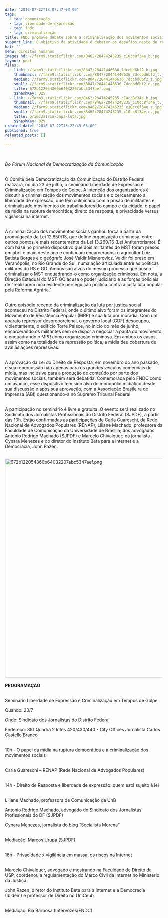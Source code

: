 ```yaml
---
date: "2016-07-22T13:07:47-03:00"
tags:
  - tag: comunicação
  - tag: liberdade-de-expressão
  - tag: fndc
  - tag: criminalização
title: FNDC promove debate sobre a criminalização dos movimentos sociais em Brasília
support_line: O objetivo da atividade é debater os desafios neste de ruptura democrática e capacitar a militância para enfrentá-los de maneira articulada
hat: ""
menu: direitos humanos
images_hd: //farm9.staticflickr.com/8462/28474245235_c10cc8f34e_b.jpg
layout: post
files:
  - link: //farm9.staticflickr.com/8847/28441446636_7dccbd6bf2_b.jpg
    thumbnail: //farm9.staticflickr.com/8847/28441446636_7dccbd6bf2_t.jpg
    medium: //farm9.staticflickr.com/8847/28441446636_7dccbd6bf2_z.jpg
    small: //farm9.staticflickr.com/8847/28441446636_7dccbd6bf2_n.jpg
    title: 672b122054360b64032207abc5347aef.png
    $$hashKey: 02S
  - link: //farm9.staticflickr.com/8462/28474245235_c10cc8f34e_b.jpg
    thumbnail: //farm9.staticflickr.com/8462/28474245235_c10cc8f34e_t.jpg
    medium: //farm9.staticflickr.com/8462/28474245235_c10cc8f34e_z.jpg
    small: //farm9.staticflickr.com/8462/28474245235_c10cc8f34e_n.jpg
    title: primc3a1ria-capa-luta.jpg
    $$hashKey: 02V
created_date: "2016-07-22T13:22:49-03:00"
published: true
releated_posts: []

---
```

<p><br />
<br />
<em>Do F&oacute;rum Nacional de Democratiza&ccedil;&atilde;o da Comunica&ccedil;&atilde;o</em></p>

<p><br />
O Comit&ecirc; pela Democratiza&ccedil;&atilde;o da Comunica&ccedil;&atilde;o do Distrito Federal realizar&aacute;, no dia 23 de julho, o semin&aacute;rio Liberdade de Express&atilde;o e Criminaliza&ccedil;&atilde;o em Tempos de Golpe. A inten&ccedil;&atilde;o dos organizadores &eacute; discutir a criminaliza&ccedil;&atilde;o dos movimentos sociais e o cerceamento &agrave; liberdade de express&atilde;o, que t&ecirc;m culminado com a pris&atilde;o de militantes e criminalizado movimentos de trabalhadores do campo e da cidade; o papel da m&iacute;dia na ruptura democr&aacute;tica; direito de resposta, e privacidade versus vigil&acirc;ncia na internet.</p>

<p><br />
A criminaliza&ccedil;&atilde;o dos movimentos sociais ganhou for&ccedil;a a partir da promulga&ccedil;&atilde;o da Lei 12.850/13, que define organiza&ccedil;&atilde;o criminosa, entre outros pontos, e mais recentemente da Lei 13.260/16 (Lei Antiterrorismo). &Eacute; com base no primeiro dispositivo que dois militantes do MST foram presos em abril e maio deste ano e continuam encarcerados: o agricultor Luiz Batista Borges e o ge&oacute;grafo Jos&eacute; Valdir Misnerovicz. Valdir foi preso em Veran&oacute;polis, no Rio Grande do Sul, numa a&ccedil;&atilde;o articulada entre as pol&iacute;ticas militares do RS e GO. Ambos s&atilde;o alvos do mesmo processo que busca criminalizar o MST enquadrando-o como organiza&ccedil;&atilde;o criminosa. Em nota, a Dire&ccedil;&atilde;o Estadual do MST-GO acusa o poder judici&aacute;rio e as for&ccedil;as policiais de &quot;realizarem uma evidente persegui&ccedil;&atilde;o pol&iacute;tica contra a justa luta popular pela Reforma Agr&aacute;ria.&quot;</p>

<p><br />
Outro epis&oacute;dio recente da criminaliza&ccedil;&atilde;o da luta por justi&ccedil;a social aconteceu no Distrito Federal, onde o &uacute;ltimo alvo foram os integrantes do Movimento de Resist&ecirc;ncia Popular (MRP) e sua luta por moradia. Com um aparato repressor desproporcional, o governo local (GDF) desocupou, violentamente, o edif&iacute;cio Torre Palace, no in&iacute;cio do m&ecirc;s de junho, encarcerando os militantes sem se dispor a negociar a pauta do movimento e enquadrando o MPR como organiza&ccedil;&atilde;o criminosa. Em ambos os casos, assim como na totalidade da repress&atilde;o pol&iacute;tica, a m&iacute;dia deu cobertura de aval &agrave;s a&ccedil;&otilde;es repressivas.</p>

<p><br />
A aprova&ccedil;&atilde;o da Lei do Direito de Resposta, em novembro do ano passado, e sua repercuss&atilde;o n&atilde;o apenas para os grandes ve&iacute;culos comerciais de m&iacute;dia, mas inclusive para a produ&ccedil;&atilde;o de conte&uacute;do por parte dos movimentos sociais, tamb&eacute;m ser&aacute; debatida. Comemorada pelo FNDC como um avan&ccedil;o, esse dispositivo tem sido alvo do monop&oacute;lio midi&aacute;tico desde sua discuss&atilde;o e ap&oacute;s sua aprova&ccedil;&atilde;o, com a Associa&ccedil;&atilde;o Brasileira de Imprensa (ABI) questionando-a no Supremo Tribunal Federal.</p>

<p><br />
A participa&ccedil;&atilde;o no semin&aacute;rio &eacute; livre e gratuita. O evento ser&aacute; realizado no Sindicato dos Jornalistas Profissionais do Distrito Federal (SJPDF), a partir das 10h. Est&atilde;o confirmadas as participa&ccedil;&otilde;es de Carla Guareschi, da Rede Nacional de Advogados Populares (RENAP); Liliane Machado, professora da Faculdade de Comunica&ccedil;&atilde;o da Universidade de Bras&iacute;lia; dos advogados Antonio Rodrigo Machado (SJPDF) e Marcelo Chivalquer; da jornalista Cynara Menezes e do diretor do Instituto Beta para a Internet e a Democracia, John Razen.<br />
&nbsp;</p>

<p><img alt="672b122054360b64032207abc5347aef.png" height="700" src="//farm9.staticflickr.com/8847/28441446636_7dccbd6bf2_b.jpg" width="700" /><br />
<br />
<strong>PROGRAMA&Ccedil;&Atilde;O</strong></p>

<p><br />
Semin&aacute;rio Liberdade de Express&atilde;o e Criminaliza&ccedil;&atilde;o em Tempos de Golpe</p>

<p>Quando: 23/7</p>

<p>Onde: Sindicato dos Jornalistas do Distrito Federal</p>

<p>Endere&ccedil;o: SIG Quadra 2 lotes 420/430/440 - City Offices Jornalista Carlos Castello Branco</p>

<p><br />
10h - O papel da m&iacute;dia na ruptura democr&aacute;tica e a criminaliza&ccedil;&atilde;o dos movimentos sociais</p>

<p><br />
Carla Guareschi &ndash; RENAP (Rede Nacional de Advogados Populares)</p>

<p><br />
14h - Direito de Resposta e liberdade de express&atilde;o: quem est&aacute; sujeito &agrave; lei</p>

<p><br />
Liliane Machado, professora de Comunica&ccedil;&atilde;o da UnB</p>

<p>Antonio Rodrigo Machado, advogado do Sindicato dos Jornalistas Profissionais do DF (SJPDF)</p>

<p>Cynara Menezes, jornalista do blog &ldquo;Socialista Morena&rdquo;</p>

<p><br />
Media&ccedil;&atilde;o: Marcos Urup&aacute; (SJPDF)</p>

<p><br />
16h - Privacidade x vigil&acirc;ncia em massa: os riscos na Internet</p>

<p><br />
Marcelo Chivalquer, advogado e mestrando na Faculdade de Direito da USP, coordenou a regulamenta&ccedil;&atilde;o do Marco Civil da Internet no Minist&eacute;rio da Justi&ccedil;a</p>

<p>John Razen, diretor do Instituto Beta para a Internet e a Democracia (Ibidem) e professor de Direito no UniCeub</p>

<p><br />
Media&ccedil;&atilde;o: Bia Barbosa (Intervozes/FNDC)</p>

<p>&nbsp;</p>

<p>&nbsp;</p>

